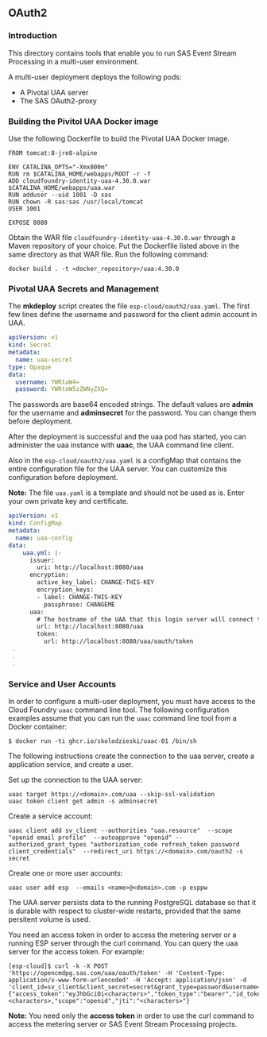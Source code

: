 ## OAuth2

### Introduction

This directory contains tools that enable you to run SAS Event Stream Processing in a multi-user environment.

A multi-user deployment deploys the following pods: 
* A Pivotal UAA server
* The SAS OAuth2-proxy

### Building the Pivitol UAA Docker image
Use the following Dockerfile to build the Pivotal UAA Docker image. 
```
FROM tomcat:8-jre8-alpine

ENV CATALINA_OPTS="-Xmx800m"
RUN rm $CATALINA_HOME/webapps/ROOT -r -f
ADD cloudfoundry-identity-uaa-4.30.0.war $CATALINA_HOME/webapps/uaa.war
RUN adduser --uid 1001 -D sas
RUN chown -R sas:sas /usr/local/tomcat
USER 1001

EXPOSE 8080
```
Obtain the WAR file `cloudfoundry-identity-uaa-4.30.0.war` through a Maven repository of your choice. Put the Dockerfile listed above in the same directory as that WAR file. Run the following command:
```
docker build . -t <docker_repository>/uaa:4.30.0
```


### Pivotal UAA Secrets and Management

The **mkdeploy** script creates the file `esp-cloud/oauth2/uaa.yaml`. The first few lines define the username and 
password for the client admin account in UAA. 
```yaml
apiVersion: v1
kind: Secret
metadata:
  name: uaa-secret
type: Opaque
data:
  username: YWRtaW4=
  password: YWRtaW5zZWNyZXQ=
```
The passwords are base64 encoded strings. The default values are **admin** for the username and **adminsecret** for the password. You can change them before deployment. 

After the deployment is successful and the uaa pod has started, you can administer the uaa instance with **uaac**, the UAA command line client.

Also in the `esp-cloud/oauth2/uaa.yaml` is a configMap that contains the entire configuration file for the UAA server. You can customize this configuration before deployment. 

**Note:** The file `uaa.yaml` is a template and should not be used as is. Enter your own private key and certificate.

```yaml
apiVersion: v1
kind: ConfigMap
metadata:
  name: uaa-config
data:
    uaa.yml: |-
      issuer:
        uri: http://localhost:8080/uaa
      encryption:
        active_key_label: CHANGE-THIS-KEY
        encryption_keys:
        - label: CHANGE-THIS-KEY
          passphrase: CHANGEME
      uaa:
        # The hostname of the UAA that this login server will connect to
        url: http://localhost:8080/uaa
        token:
          url: http://localhost:8080/uaa/oauth/token
 .
 .
 .
```

### Service and User Accounts

In order to configure a multi-user deployment, you must have access to the Cloud Foundry `uaac` command line tool.
The following configuration examples assume that you can run the `uaac` command line tool from a Docker container:
```shell
$ docker run -ti ghcr.io/skolodzieski/uaac-01 /bin/sh
```

The following instructions create the connection to the uaa server, create a application service, and create a user.

Set up the connection to the UAA server:
```
uaac target https://<domain>.com/uaa --skip-ssl-validation
uaac token client get admin -s adminsecret
```

Create a service account:
```
uaac client add sv_client --authorities "uaa.resource"  --scope "openid email profile"  --autoapprove "openid" --authorized_grant_types "authorization_code refresh_token password client_credentials"  --redirect_uri https://<domain>.com/oauth2 -s secret
```

Create one or more user accounts:
```
uaac user add esp  --emails <name>@<domain>.com -p esppw
```

The UAA server persists data to the running PostgreSQL database so that it is
durable with respect to cluster-wide restarts, provided that the same
persitent volume is used.


You need an access token in order to access the metering server or a running ESP server through the curl command. You can query the uaa server for the access token. For example:

```
[esp-cloud]$ curl -k -X POST 'https://opencmdpg.sas.com/uaa/oauth/token' -H 'Content-Type: application/x-www-form-urlencoded' -H 'Accept: application/json' -d 'client_id=sv_client&client_secret=secret&grant_type=password&username=USERNAME&password=PASSWORD'
{"access_token":"eyJhbGciOi<characters>","token_type":"bearer","id_token":"eyJhb<characters>","refresh_token":"eyJhb<characters>","expires_in":<characters>,"scope":"openid","jti":"<characters>"}
```

**Note:** You need only the **access token** in order to use the curl command to access the metering server or SAS Event Stream Processing projects.

